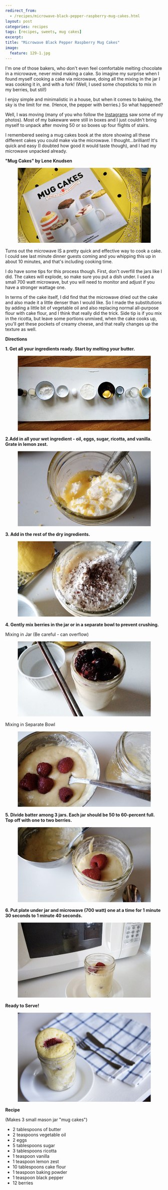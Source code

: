 ```yaml
---
redirect_from: 
  - /recipes/microwave-black-pepper-raspberry-mug-cakes.html
layout: post
categories: recipes
tags: [recipes, sweets, mug cakes]
excerpt: 
title: "Microwave Black Pepper Raspberry Mug Cakes"
image:
  feature: 129-1.jpg
---
```


I'm one of those bakers, who don't even feel comfortable melting chocolate in a microwave, never mind making a cake. So imagine my surprise when I found myself cooking a cake via microwave, doing all the mixing in the jar I was cooking it in, and with a fork! (Well, I used some chopsticks to mix in my berries, but stil!)

I enjoy simple and minimalistic in a house, but when it comes to baking, the sky is the limit for me. (Hence, the pepper with berries.) So what happened?

Well, I was moving (many of you who follow the [Instagrams](https://instagram.com/eastmeetskitchen/) saw some of my photos).  Most of my bakeware were still in boxes and I just couldn't bring myself to unpack after moving 50 or so boxes up four flights of stairs.

I remembered seeing a mug cakes book at the store showing all these different cakes you could make via the microwave. I thought...brilliant!  It's quick and easy (I doubted how good it would taste though), and I had my microwave unpacked already.

__"Mug Cakes" by Lene Knudsen__

<figure> <img src='/images/129-2.jpg'> </figure>

Turns out the microwave IS a pretty quick and effective way to cook a cake.  I could see last minute dinner guests coming and you whipping this up in about 10 minutes, and that's including cooking time.

I do have some tips for this process though.  First, don't overfill the jars like I did.  The cakes will explode, so make sure you put a dish under.  I used a small 700 watt microwave, but you will need to monitor and adjust if you have a stronger wattage one.

In terms of the cake itself, I did find that the microwave dried out the cake and also made it a little denser than I would like.  So I made the substitutions by adding a little bit of vegetable oil and also replacing normal all-purpose flour with cake flour, and I think that really did the trick.  Side tip is if you mix in the ricotta, but leave some portions unmixed, when the cake cooks up, you'll get these pockets of creamy cheese, and that really changes up the texture as well.

__Directions__

__1. Get all your ingredients ready. Start by melting your butter.__

<figure> <img src='/images/129-3.jpg'> </figure>

__2.Add in all your wet ingredient - oil, eggs, sugar, ricotta, and vanilla. Grate in lemon zest.__  

<figure> <img src='/images/129-4.jpg'> </figure>

__3. Add in the rest of the dry ingredients.__  

<figure> <img src='/images/129-5.jpg'> </figure>

__4. Gently mix berries in the jar or in a separate bowl to prevent crushing.__

Mixing in Jar (Be careful - can overflow)

<figure> <img src='/images/129-6.jpg'> </figure>

Mixing in Separate Bowl

<figure> <img src='/images/129-7.jpg'> </figure>

__5. Divide batter among 3 jars.  Each jar should be 50 to 60-percent full. Top off with one to two berries.__  

<figure> <img src='/images/129-8.jpg'> </figure>

__6. Put plate under jar and microwave (700 watt) one at a time for 1 minute 30 seconds to 1 minute 40 seconds.__

<figure> <img src='/images/129-9.jpg'> </figure>

__Ready to Serve!__

<figure> <img src='/images/129-10.jpg'> </figure>

<section class='recipe'>
<p><strong>Recipe</strong></p>

<p>(Makes 3 small mason jar &quot;mug cakes&quot;)</p>

<ul><li>2 tablespoons of butter </li><li>2 teaspoons vegetable oil </li><li>2 eggs</li><li>5 tablespoons sugar</li><li>3 tablespoons ricotta</li><li>1 teaspoon vanilla</li><li>1 teaspoon lemon zest</li><li>10 tablespoons cake flour</li><li>1 teaspoon baking powder</li><li>1 teaspoon black pepper</li><li>12 berries</li></ul></section>